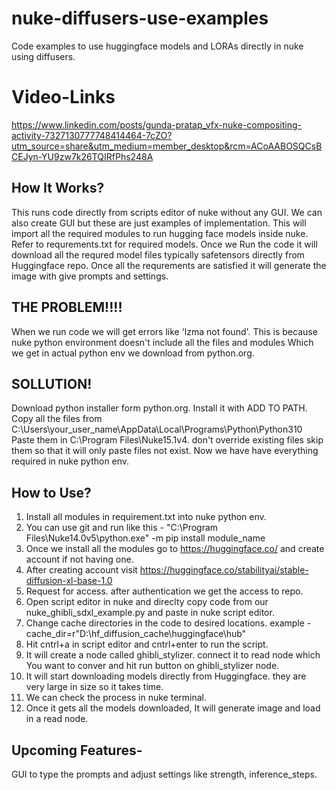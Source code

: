 # nuke-diffusers-use-examples
Code examples to use huggingface models and LORAs directly in nuke using diffusers.
# Video-Links
https://www.linkedin.com/posts/gunda-pratap_vfx-nuke-compositing-activity-7327130777748414464-7cZO?utm_source=share&utm_medium=member_desktop&rcm=ACoAABOSQCsBCEJyn-YU9zw7k26TQIRfPhs248A

## How It Works?
This runs code directly from scripts editor of nuke without any GUI. We can also create GUI but these are just examples of implementation.
This will import all the required modules to run hugging face models inside nuke. Refer to requrements.txt for required models.
Once we Run the code it will download all the requred model files typically safetensors directly from Huggingface repo.
Once all the requrements are satisfied it will generate the image with give prompts and settings.

## THE PROBLEM!!!!
When we run code we will get errors like 'lzma not found'. This is because nuke python environment doesn't include all the files and modules
Which we get in actual python env we download from python.org.
## SOLLUTION!
Download python installer form python.org. Install it with ADD TO PATH. 
Copy all the files from C:\Users\your_user_name\AppData\Local\Programs\Python\Python310
Paste them in C:\Program Files\Nuke15.1v4. don't override existing files skip them so that it will only paste files not exist.
Now we have have everything required in nuke python env.

## How to Use?
1. Install all modules in requirement.txt into nuke python env.
2. You can use git and run like this - "C:\Program Files\Nuke14.0v5\python.exe" -m pip install module_name
3. Once we install all the modules go to https://huggingface.co/ and create account if not having one.
4. After creating account visit https://huggingface.co/stabilityai/stable-diffusion-xl-base-1.0
5. Request for access. after authentication we get the access to repo.
6. Open script editor in nuke and direclty copy code from our nuke_ghibli_sdxl_example.py and paste in nuke script editor.
7. Change cache directories in the code to desired locations. example - cache_dir=r"D:\hf_diffusion_cache\huggingface\hub"
8. Hit cntrl+a in script editor and cntrl+enter to run the script.
9. It will create a node called ghibli_stylizer. connect it to read node which You want to conver and hit run button on ghibli_stylizer node.
10. It will start downloading models directly from Huggingface. they are very large in size so it takes time.
11. We can check the process in nuke terminal.
12. Once it gets all the models downloaded, It will generate image and load in a read node.

## Upcoming Features-
GUI to type the prompts and adjust settings like strength, inference_steps.




